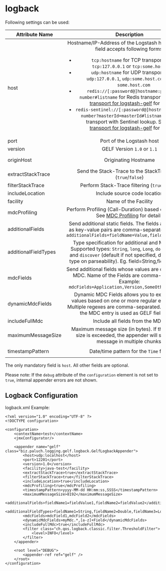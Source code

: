 logback
=========

Following settings can be used:

| Attribute Name    | Description                          | Default |
| ----------------- |:------------------------------------:|:-------:|
| host              | Hostname/IP-Address of the Logstash host. The `host` field accepts following forms: <ul><li>`tcp:hostname` for TCP transport, e. g. `tcp:127.0.0.1` or `tcp:some.host.com` </li><li>`udp:hostname` for UDP transport, e. g. `udp:127.0.0.1`, `udp:some.host.com` or just `some.host.com`  </li><li>`redis://[:password@]hostname:port/db-number#listname` for Redis transport. See [Redis transport for logstash-gelf](../redis.html) for details. </li><li>`redis-sentinel://[:password@]hostname:port/db-number?masterId=masterId#listname` for Redis transport with Sentinel lookup. See [Redis transport for logstash-gelf](../redis.html) for details. </li></ul> | none | 
| port              | Port of the Logstash host  | `12201` |
| version           | GELF Version `1.0` or `1.1` | `1.0` |
| originHost        | Originating Hostname  | FQDN Hostname |
| extractStackTrace | Send the Stack-Trace to the StackTrace field (`true`/`false`)  | `false` |
| filterStackTrace  | Perform Stack-Trace filtering (`true`/`false`)| `false` |
| includeLocation   | Include source code location | `true` |
| facility          | Name of the Facility  | `logstash-gelf` |
| mdcProfiling      | Perform Profiling (Call-Duration) based on MDC Data. See [MDC Profiling](../mdcprofiling.html) for details  | `false` |
| additionalFields  | Send additional static fields. The fields are specified as key-value pairs are comma-separated. Example: `additionalFields=fieldName=Value,fieldName2=Value2` | none |
| additionalFieldTypes | Type specification for additional and MDC fields. Supported types: `String`, `long`, `Long`, `double`, `Double` and `discover` (default if not specified, discover field type on parseability). Eg. field=String,field2=double | `discover` for all additional fields |
| mdcFields         | Send additional fields whose values are obtained from MDC. Name of the Fields are comma-separated. Example: `mdcFields=Application,Version,SomeOtherFieldName` | none |
| dynamicMdcFields  | Dynamic MDC Fields allows you to extract MDC values based on one or more regular expressions. Multiple regexes are comma-separated. The name of the MDC entry is used as GELF field name. | none |
| includeFullMdc    | Include all fields from the MDC. | `false` |
| maximumMessageSize| Maximum message size (in bytes). If the message size is exceeded, the appender will submit the message in multiple chunks. | `8192` |
| timestampPattern  | Date/time pattern for the `Time` field| `yyyy-MM-dd HH:mm:ss,SSSS` |


The only mandatory field is `host`. All other fields are optional.

Please note: If the `debug` attribute of the `configuration` element is not set to `true`, internal appender errors are not shown. 


Logback Configuration
--------------

logback.xml Example:

    <?xml version="1.0" encoding="UTF-8" ?>
    <!DOCTYPE configuration>

    <configuration>
        <contextName>test</contextName>
        <jmxConfigurator/>

        <appender name="gelf" class="biz.paluch.logging.gelf.logback.GelfLogbackAppender">
            <host>udp:localhost</host>
            <port>12201</port>
            <version>1.0</version>
            <facility>java-test</facility>
            <extractStackTrace>true</extractStackTrace>
            <filterStackTrace>true</filterStackTrace>
            <includeLocation>true</includeLocation>
            <mdcProfiling>true</mdcProfiling>
            <timestampPattern>yyyy-MM-dd HH:mm:ss,SSSS</timestampPattern>
            <maximumMessageSize>8192</maximumMessageSize>
            <additionalFields>fieldName1=fieldValue1,fieldName2=fieldValue2</additionalFields>
            <additionalFieldTypes>fieldName1=String,fieldName2=Double,fieldName3=Long</additionalFieldTypes>
            <mdcFields>mdcField1,mdcField2</mdcFields>
            <dynamicMdcFields>myMdc.*,[a-z]+Field</dynamicMdcFields>
            <includeFullMdc>true</includeFullMdc>
            <filter class="ch.qos.logback.classic.filter.ThresholdFilter">
                <level>INFO</level>
            </filter>
        </appender>

        <root level="DEBUG">
            <appender-ref ref="gelf" />
        </root>
    </configuration>
